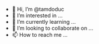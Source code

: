 - 👋 Hi, I’m @tamdoduc
- 👀 I’m interested in ...
- 🌱 I’m currently learning ...
- 💞️ I’m looking to collaborate on ...
- 📫 How to reach me ...

<!---
tamdoduc/tamdoduc is a ✨ special ✨ repository because its `README.md` (this file) appears on your GitHub profile.
You can click the Preview link to take a look at your changes.
--->
